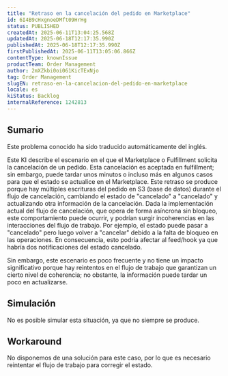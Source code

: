 ```yaml
---
title: "Retraso en la cancelación del pedido en Marketplace"
id: 6I4B9cHxgnoeDMft09HrHg
status: PUBLISHED
createdAt: 2025-06-11T13:04:25.568Z
updatedAt: 2025-06-18T12:17:35.990Z
publishedAt: 2025-06-18T12:17:35.990Z
firstPublishedAt: 2025-06-11T13:05:06.866Z
contentType: knownIssue
productTeam: Order Management
author: 2mXZkbi0oi061KicTExNjo
tag: Order Management
slugEN: retraso-en-la-cancelacion-del-pedido-en-marketplace
locale: es
kiStatus: Backlog
internalReference: 1242813
---
```


## Sumario

<div class="alert alert-info">
  <p>Este problema conocido ha sido traducido automáticamente del inglés.</p>
</div>


Este KI describe el escenario en el que el Marketplace o Fulfillment solicita la cancelación de un pedido. Esta cancelación es aceptada en fulfillment; sin embargo, puede tardar unos minutos o incluso más en algunos casos para que el estado se actualice en el Marketplace. Este retraso se produce porque hay múltiples escrituras del pedido en S3 (base de datos) durante el flujo de cancelación, cambiando el estado de "cancelado" a "cancelado" y actualizando otra información de la cancelación. Dada la implementación actual del flujo de cancelación, que opera de forma asíncrona sin bloqueo, este comportamiento puede ocurrir, y podrían surgir incoherencias en las interacciones del flujo de trabajo. Por ejemplo, el estado puede pasar a "cancelado" pero luego volver a "cancelar" debido a la falta de bloqueo en las operaciones. En consecuencia, esto podría afectar al feed/hook ya que habría dos notificaciones del estado cancelado.

Sin embargo, este escenario es poco frecuente y no tiene un impacto significativo porque hay reintentos en el flujo de trabajo que garantizan un cierto nivel de coherencia; no obstante, la información puede tardar un poco en actualizarse.



## Simulación


No es posible simular esta situación, ya que no siempre se produce.



## Workaround


No disponemos de una solución para este caso, por lo que es necesario reintentar el flujo de trabajo para corregir el estado.






